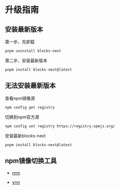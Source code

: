 # 升级指南

## 安装最新版本
第一步，先卸载
``` shell 
pnpm uninstall blocks-next
```
第二步，安装最新版本
``` shell 
pnpm install blocks-next@latest
```
## 无法安装最新版本
查看npm镜像源
```shell
npm config get registry
```
切换到npm官方源
```shell
npm config set registry https://registry.npmjs.org/
```
安装最新blocks-next
```shell
pnpm install blocks-next@latest
```
## npm镜像切换工具
- [nrm](https://www.npmjs.com/package/nrm)

- [yrm](https://www.npmjs.com/package/yrm)



